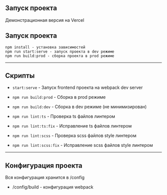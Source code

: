 ## Запуск проекта

Демонстрационная версия на Vercel

## Запуск проекта

```
npm install - установка зависимостей
npm run start:serve - запуск проекта в dev режиме
npm run build:prod - сборка проекта в prod режиме
```

----

## Скрипты

- `start:serve` - Запуск frontend проекта на webpack dev server

- `npm run build:prod` - Сборка в prod режиме
- `npm run build:dev` - Сборка в dev режиме (не минимизирован)

- `npm run lint:ts` - Проверка ts файлов линтером
- `npm run lint:ts:fix` - Исправление ts файлов линтером

- `npm run lint:scss` - Проверка scss файлов style линтером
- `npm run lint:scss:fix` - Исправление scss файлов style линтером

----

## Конфигурация проекта

Вся конфигурация хранится в /config
- /config/build - конфигурация webpack


